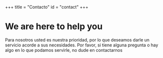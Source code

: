 +++
title = "Contacto"
id = "contact"
+++

# We are here to help you

Para nosotros usted es nuestra prioridad, por lo que deseamos darle un servicio acorde a sus necesidades. Por favor, si tiene alguna pregunta o hay algo en lo que podamos servirle, no dude en contactarnos
